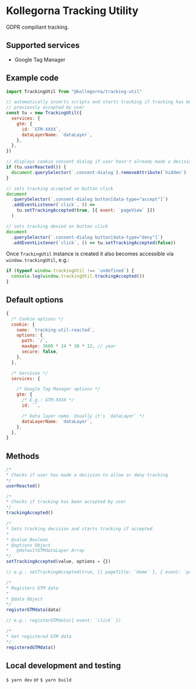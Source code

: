 # Kollegorna Tracking Utility

GDPR compiliant tracking.

## Supported services

- Google Tag Manager

## Example code

```js
import TrackingUtil from "@kollegorna/tracking-util"

// automatically inserts scripts and starts tracking if tracking has been
// previously accepted by user
const tu = new TrackingUtil({
  services: {
    gtm: {
      id: `GTM-XXXX`,
      dataLayerName: `dataLayer`,
    },
  },
})

// displays cookie consent dialog if user hasn't already made a decision
if (tu.userReacted()) {
  document.querySelector(`.consent-dialog`).removeAttribute(`hidden`)
}

// sets tracking accepted on button click
document
  .querySelector(`.consent-dialog button[data-type="accept"]`)
  .addEventListener(`click`, () => 
    tu.setTrackingAccepted(true, [{ event: `pageView` }])
  )

// sets tracking denied on button click
document
  .querySelector(`.consent-dialog button[data-type="deny"]`)
  .addEventListener(`click`, () => tu.setTrackingAccepted(false))
```

Once `TrackingUtil` instance is created it also becomes accessible via
`window.trackingUtil`, e.g.:

```js
if (typeof window.trackingUtil !== `undefined`) {
  console.log(window.trackingUtil.trackingAccepted())
}
```

## Default options

```js
{
  /* Cookie options */
  cookie: {
    name: `tracking-util-reacted`,
    options: {
      path: `/`,
      maxAge: 3600 * 24 * 30 * 12, // year
      secure: false,
    },
  },

  /* Services */
  services: {

    /* Google Tag Manager options */
    gtm: {
      /* E.g.: GTM-XXXX */
      id: ``,

      /* Data layer name. Usually it's `dataLayer` */
      dataLayerName: `dataLayer`,
    },
  },
}
```

## Methods

```js
/*
* Checks if user has made a decision to allow or deny tracking
*/
userReacted()
```

```js
/*
* Checks if tracking has been accepted by user
*/
trackingAccepted()
```

```js
/*
* Sets tracking decision and starts tracking if accepted
*
* @value Boolean
* @options Object
*   @defaultGTMdataLayer Array
*/
setTrackingAccepted(value, options = {})

// e.g.: setTrackingAccepted(true, [{ pageTitle: `Home` }, { event: `pageView` }])
```

```js
/*
* Registers GTM data
*
* @data Object
*/
registerGTMdata(data)

// e.g.: registerGTMdata({ event: `click` })
```

```js
/*
* Get registered GTM data
*/
registeredGTMdata()
```

## Local development and testing

`$ yarn dev` or `$ yarn build`
